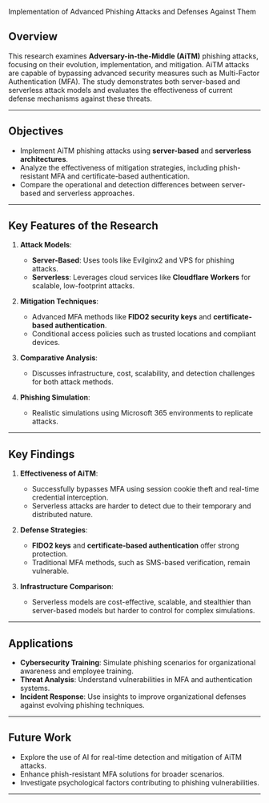 

Implementation of Advanced Phishing Attacks and Defenses Against Them

## Overview
This research examines **Adversary-in-the-Middle (AiTM)** phishing attacks, focusing on their evolution, implementation, and mitigation. AiTM attacks are capable of bypassing advanced security measures such as Multi-Factor Authentication (MFA). The study demonstrates both server-based and serverless attack models and evaluates the effectiveness of current defense mechanisms against these threats.

---

## Objectives
- Implement AiTM phishing attacks using **server-based** and **serverless architectures**.
- Analyze the effectiveness of mitigation strategies, including phish-resistant MFA and certificate-based authentication.
- Compare the operational and detection differences between server-based and serverless approaches.

---

## Key Features of the Research
1. **Attack Models**:
   - **Server-Based**: Uses tools like Evilginx2 and VPS for phishing attacks.
   - **Serverless**: Leverages cloud services like **Cloudflare Workers** for scalable, low-footprint attacks.

2. **Mitigation Techniques**:
   - Advanced MFA methods like **FIDO2 security keys** and **certificate-based authentication**.
   - Conditional access policies such as trusted locations and compliant devices.

3. **Comparative Analysis**:
   - Discusses infrastructure, cost, scalability, and detection challenges for both attack methods.

4. **Phishing Simulation**:
   - Realistic simulations using Microsoft 365 environments to replicate attacks.

---

## Key Findings
1. **Effectiveness of AiTM**:
   - Successfully bypasses MFA using session cookie theft and real-time credential interception.
   - Serverless attacks are harder to detect due to their temporary and distributed nature.

2. **Defense Strategies**:
   - **FIDO2 keys** and **certificate-based authentication** offer strong protection.
   - Traditional MFA methods, such as SMS-based verification, remain vulnerable.

3. **Infrastructure Comparison**:
   - Serverless models are cost-effective, scalable, and stealthier than server-based models but harder to control for complex simulations.

---

## Applications
- **Cybersecurity Training**: Simulate phishing scenarios for organizational awareness and employee training.
- **Threat Analysis**: Understand vulnerabilities in MFA and authentication systems.
- **Incident Response**: Use insights to improve organizational defenses against evolving phishing techniques.

---


## Future Work
- Explore the use of AI for real-time detection and mitigation of AiTM attacks.
- Enhance phish-resistant MFA solutions for broader scenarios.
- Investigate psychological factors contributing to phishing vulnerabilities.

---

